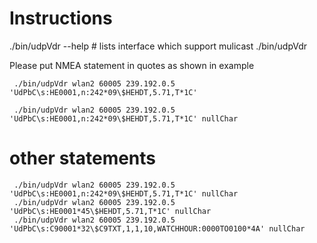 # Instructions

./bin/udpVdr --help # lists interface which support mulicast
./bin/udpVdr <networkinterface> <port> <multicastip> <nmea-statement> <nullChar>

Please put NMEA statement in quotes as shown in example

```
 ./bin/udpVdr wlan2 60005 239.192.0.5 'UdPbC\s:HE0001,n:242*09\$HEHDT,5.71,T*1C'
```

```
 ./bin/udpVdr wlan2 60005 239.192.0.5 'UdPbC\s:HE0001,n:242*09\$HEHDT,5.71,T*1C' nullChar
```
# other statements

```
 ./bin/udpVdr wlan2 60005 239.192.0.5  'UdPbC\s:HE0001,n:242*09\$HEHDT,5.71,T*1C' nullChar
 ./bin/udpVdr wlan2 60005 239.192.0.5  'UdPbC\s:HE0001*45\$HEHDT,5.71,T*1C' nullChar
 ./bin/udpVdr wlan2 60005 239.192.0.5  'UdPbC\s:C90001*32\$C9TXT,1,1,10,WATCHHOUR:0000TO0100*4A' nullChar
```